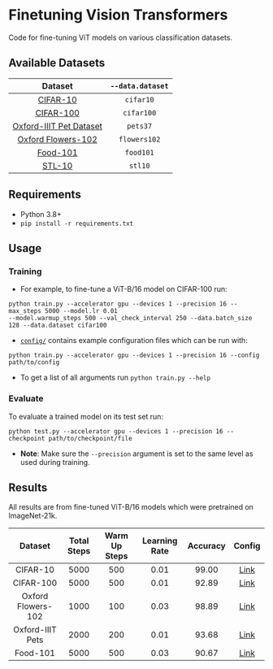 # Finetuning Vision Transformers
Code for fine-tuning ViT models on various classification datasets.


## Available Datasets

| Dataset            | `--data.dataset` |
|:------------------:|:-----------:|
|[CIFAR-10](https://www.cs.toronto.edu/~kriz/cifar.html)| `cifar10`|
|[CIFAR-100](https://www.cs.toronto.edu/~kriz/cifar.html)| `cifar100`|
|[Oxford-IIIT Pet Dataset](https://www.robots.ox.ac.uk/~vgg/data/pets/)|  `pets37`|
|[Oxford Flowers-102](https://www.robots.ox.ac.uk/~vgg/data/flowers/102/)|  `flowers102`|
|[Food-101](https://www.robots.ox.ac.uk/~vgg/data/flowers/102/)|  `food101`|
|[STL-10](https://cs.stanford.edu/~acoates/stl10/)|  `stl10`|


## Requirements
- Python 3.8+
- `pip install -r requirements.txt`

## Usage
### Training
- For example, to fine-tune a ViT-B/16 model on CIFAR-100 run:
```
python train.py --accelerator gpu --devices 1 --precision 16 --max_steps 5000 --model.lr 0.01
--model.warmup_steps 500 --val_check_interval 250 --data.batch_size 128 --data.dataset cifar100
```
- [`config/`](configs/) contains example configuration files which can be run with:
```
python train.py --accelerator gpu --devices 1 --precision 16 --config path/to/config
```
- To get a list of all arguments run `python train.py --help`


### Evaluate
To evaluate a trained model on its test set run:
```
python test.py --accelerator gpu --devices 1 --precision 16 --checkpoint path/to/checkpoint/file
```
- __Note__: Make sure the `--precision` argument is set to the same level as used during training.





## Results
All results are from fine-tuned ViT-B/16 models which were pretrained on ImageNet-21k.

| Dataset            | Total Steps | Warm Up Steps | Learning Rate | Accuracy | Config                         | 
|:------------------:|:-----------:|:-------------:|:-------------:|:--------:|:------------------------------:|
| CIFAR-10           | 5000        | 500           | 0.01          | 99.00    | [Link](configs/cifar10.yaml)   |
| CIFAR-100          | 5000        | 500           | 0.01          | 92.89    | [Link](configs/cifar100.yaml)  |
| Oxford Flowers-102 | 1000        | 100           | 0.03          | 98.89    | [Link](configs/flowers102.yaml)|
| Oxford-IIIT Pets   | 2000        | 200           | 0.01          | 93.68    | [Link](configs/pets37.yaml)    |
| Food-101           | 5000        | 500           | 0.03          | 90.67    | [Link](configs/food101.yaml)   |


